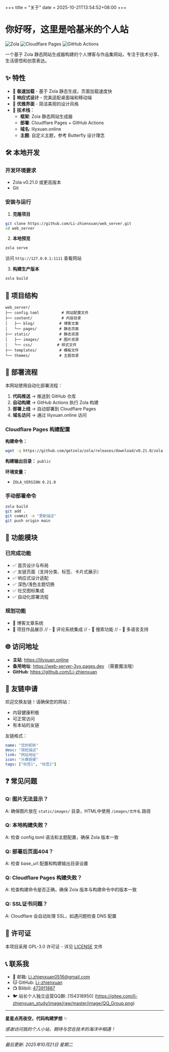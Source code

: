 +++
title = "关于"
date = 2025-10-21T13:54:52+08:00
+++

# 你好呀，这里是哈基米的个人站

![Zola](https://img.shields.io/badge/Zola-静态网站生成器-FF7E0D)
![Cloudflare Pages](https://img.shields.io/badge/Cloudflare-Pages部署-F6820F)
![GitHub Actions](https://img.shields.io/badge/GitHub-Actions自动化部署-2088FF)

一个基于 Zola 静态网站生成器构建的个人博客与作品集网站，专注于技术分享、生活感悟和创意表达。

## ✨ 特性

- 🚀 **极速加载** - 基于 Zola 静态生成，页面加载速度快
- 📱 **响应式设计** - 完美适配桌面端和移动端
- 🎨 **优雅界面** - 简洁美观的设计风格
- 🔧 **技术栈**：
  - **框架**: Zola 静态网站生成器
  - **部署**: Cloudflare Pages + GitHub Actions
  - **域名**: lilyxuan.online
  - **主题**: 自定义主题，参考 Butterfly 设计理念

## 🛠️ 本地开发

### 开发环境要求
- Zola v0.21.0 或更高版本
- Git

### 安装与运行

1. **克隆项目**
```bash
git clone https://github.com/Li-zhienxuan/web_server.git
cd web_server
```

2. **本地预览**
```bash
zola serve
```
访问 `http://127.0.0.1:1111` 查看网站

3. **构建生产版本**
```bash
zola build
```

## 📁 项目结构

```
web_server/
├── config.toml          # 网站配置文件
├── content/             # 内容目录
│   ├── blog/           # 博客文章
│   └── pages/          # 静态页面
├── static/             # 静态资源
│   ├── images/         # 图片资源
│   └── css/           # 样式文件
├── templates/          # 模板文件
└── themes/             # 主题目录
```

## 🚀 部署流程

本网站使用自动化部署流程：

1. **代码推送** → 推送到 GitHub 仓库
2. **自动构建** → GitHub Actions 执行 Zola 构建
3. **部署上线** → 自动部署到 Cloudflare Pages
4. **域名访问** → 通过 lilyxuan.online 访问

### Cloudflare Pages 构建配置

**构建命令：**
```bash
wget -q https://github.com/getzola/zola/releases/download/v0.21.0/zola-v0.21.0-x86_64-unknown-linux-gnu.tar.gz && tar xzf zola-v0.21.0-x86_64-unknown-linux-gnu.tar.gz && ./zola build
```

**构建输出目录：** `public`

**环境变量：**
- `ZOLA_VERSION`: `0.21.0`

### 手动部署命令
```bash
zola build
git add .
git commit -m "更新描述"
git push origin main
```

## 🎯 功能模块

### 已完成功能
- ✅ 首页设计与布局
- ✅ 友链页面（支持分类、标签、卡片式展示）
- ✅ 响应式设计适配
- ✅ 深色/浅色主题切换
- ✅ 社交图标集成
- ✅ 自动化部署流程

### 规划功能
- 🔄 博客文章系统
- 🔄 项目作品展示
// - 🔄 评论系统集成
// - 🔄 搜索功能
// - 🔄 多语言支持

## 🌐 访问地址

- **主站**: https://lilyxuan.online
- **备用地址**: https://web-server-3yx.pages.dev （需要魔法哦）
- **GitHub**: https://github.com/Li-zhienxuan

## 🤝 友链申请

欢迎交换友链！请确保您的网站：
- 内容健康积极
- 可正常访问
- 有本站的友链

友链格式：
```yaml
name: "您的昵称"
desc: "简短描述"
link: "网站地址"
icon: "头像链接"
tags: ["标签1", "标签2"]
```

## ❓ 常见问题

### Q: 图片无法显示？
A: 确保图片放在 `static/images/` 目录，HTML中使用 `/images/文件名` 路径

### Q: 本地构建失败？
A: 检查 config.toml 语法和主题配置，确保 Zola 版本一致

### Q: 部署后页面404？
A: 检查 base_url 配置和构建输出目录设置

### Q: Cloudflare Pages 构建失败？
A: 检查构建命令是否正确，确保 Zola 版本与构建命令中的版本一致

### Q: SSL证书问题？
A: Cloudflare 会自动处理 SSL，如遇问题检查 DNS 配置

## 📄 许可证

本项目采用 GPL-3.0 许可证 - 详见 [LICENSE](LICENSE) 文件

## 📞 联系我

- 📧 邮箱: Li.zhienxuan0516@gmail.com
- 🐱 GitHub: [Li-zhienxuan](https://github.com/Li-zhienxuan)
- 📺 Bilibili: [473911887](https://space.bilibili.com/473911887)
- 🐦 站长个人独立运营QQ群: [154318950] (https://gitee.com/li-zhienxuan_study/image/raw/master/image/QQ_Group.png)

---

**星星点亮夜空，代码构建梦想** ✨

*感谢访问我的个人小站，期待与您在技术的海洋中相遇！*

---

*最后更新: 2025年10月21日 星期二*